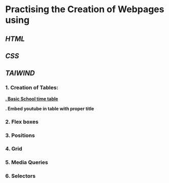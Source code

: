 # Practising the Creation of Webpages using 
## **_HTML_**
## **_CSS_**
## **_TAIWIND_**

### 1. Creation of Tables:

[**. Basic School time table**](https://github.com/yashoda11/FullStackJavaScript-2.0/blob/main/Practice%20projects/Tables/table1.html)

**. Embed youtube in table with proper title**

### 2. Flex boxes

### 3. Positions

### 4. Grid

### 5. Media Queries

### 6. Selectors
